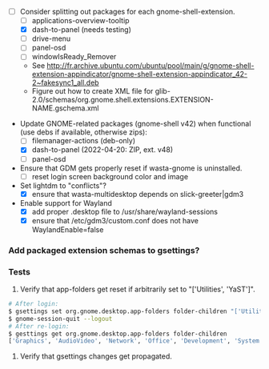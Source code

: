 - [ ] Consider splitting out packages for each gnome-shell-extension.
  - [ ] applications-overview-tooltip
  - [x] dash-to-panel (needs testing)
  - [ ] drive-menu
  - [ ] panel-osd
  - [ ] windowIsReady_Remover
  - See http://fr.archive.ubuntu.com/ubuntu/pool/main/g/gnome-shell-extension-appindicator/gnome-shell-extension-appindicator_42-2~fakesync1_all.deb
  - Figure out how to create XML file for glib-2.0/schemas/org.gnome.shell.extensions.EXTENSION-NAME.gschema.xml
- Update GNOME-related packages (gnome-shell v42) when functional (use debs if available, otherwise zips):
  - [ ] filemanager-actions (deb-only)
  - [x] dash-to-panel (2022-04-20: ZIP, ext. v48)
  - [ ] panel-osd
- Ensure that GDM gets properly reset if wasta-gnome is uninstalled.
  - [ ] reset login screen background color and image
- Set lightdm to "conflicts"?
  - [x] ensure that wasta-multidesktop depends on slick-greeter|gdm3
- Enable support for Wayland
  - [x] add proper .desktop file to /usr/share/wayland-sessions
  - [x] ensure that /etc/gdm3/custom.conf does not have WaylandEnable=false

### Add packaged extension schemas to gsettings?


### Tests
1. Verify that app-folders get reset if arbitrarily set to "['Utilities', 'YaST']".
```bash
# After login:
$ gsettings set org.gnome.desktop.app-folders folder-children "['Utilities', 'YaST']"
$ gnome-session-quit --logout
# After re-login:
$ gesttings get org.gnome.desktop.app-folders folder-children
['Graphics', 'AudioVideo', 'Network', 'Office', 'Development', 'System', 'Settings', 'Utility', 'Game', 'Education', 'Wasta']
```
1. Verify that gsettings changes get propagated.
